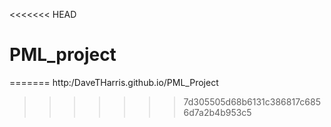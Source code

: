 <<<<<<< HEAD
# PML_project
=======
http:/DaveTHarris.github.io/PML_Project
>>>>>>> 7d305505d68b6131c386817c6856d7a2b4b953c5

